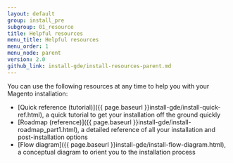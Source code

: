 ```yaml
---
layout: default
group: install_pre
subgroup: 01_resource
title: Helpful resources
menu_title: Helpful resources
menu_order: 1
menu_node: parent
version: 2.0
github_link: install-gde/install-resources-parent.md
---
```


You can use the following resources at any time to help you with your Magento installation:

*	[Quick reference (tutorial)]({{ page.baseurl }}install-gde/install-quick-ref.html), a quick tutorial to get your installation off the ground quickly
*	[Roadmap (reference)]({{ page.baseurl }}install-gde/install-roadmap_part1.html), a detailed reference of all your installation and post-installation options
*	[Flow diagram]({{ page.baseurl }}install-gde/install-flow-diagram.html), a conceptual diagram to orient you to the installation process

